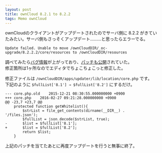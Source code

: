 ```yaml
---
layout: post
title: ownCloud 8.2.1 to 8.2.2
tags: Memo ownCloud
---
```


ownCloudのクライアントがアップデートされたのでサーバ側に 8.2.2 がきていたみたい。サーバ側もさっそくアップデート………と思ったらエラーでる。

```
Update failed. Unable to move /ownCloudDIR/_oc-upgrade/8.2.2.2/core/resources to /ownCloudDIR/resources
```

調べてみたら[バグ情報](https://github.com/owncloud/updater/issues/189)が上がっており、[パッチも公開](https://github.com/owncloud/updater/pull/192/files)されていた。  
修正箇所は1ヶ所なのでエディタでちょこちょこっと修正した。

修正ファイルは `/ownCloudDIR/apps/updater/lib/location/core.php` です。  
下記のように `$fullList['8.1'] → $fullList['8.2']` にするだけ。

```
--- core.php.old	2015-12-21 08:30:55.000000000 +0900
+++ core.php	2016-02-27 09:21:28.000000000 +0900
@@ -23,7 +23,7 @@
	protected function getWhitelist(){
		$strList = file_get_contents(dirname(__DIR__) . '/files.json');
		$fullList = json_decode($strList, true);
-		$list = $fullList['8.1'];
+		$list = $fullList['8.2'];
		return $list;
	}
```

上記のパッチを当てたあとに再度アップデートを行うと無事に終了。
